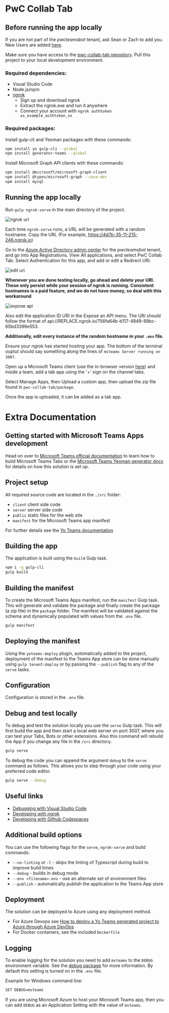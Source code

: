 # PwC Collab Tab

## Before running the app locally

If you are not part of the *pwcteamsbot* tenant, ask Sean or Zach to add you. New Users are added [here](https://admin.microsoft.com/Adminportal/Home#/users). 

Make sure you have access to the [pwc-collab-tab repository](https://git.cse.msu.edu/nguye610/pwc-collab-tab). Pull this project to your local development environment.

### Required dependencies:

* Visual Studio Code
* Node.js/npm
* [ngrok](https://ngrok.com/)
  * Sign up and download ngrok
  * Extract the ngrok.exe and run it anywhere
  * Connect your account with `ngrok authtoken xx_example_authtoken_xx`

### Required packages:
Install gulp-cli and Yeoman packages with these commands:

```bash
npm install yo gulp-cli --global
npm install generator-teams --global
```

Install Microsoft Graph API clients with these commands:

```bash
npm install @microsoft/microsoft-graph-client
npm install @types/microsoft-graph --save-dev
npm install mysql
```

## Running the app locally

Run `gulp ngrok-serve` in the main directory of the project.

![ngrok url](public/ngrokurl.png)

Each time `ngrok-serve` runs, a URL will be generated with a random hostname. Copy the URL (For example, https://4d7b-35-11-215-246.ngrok.io)

Go to the [Azure Active Directory admin center](https://aad.portal.azure.com/) for the *pwcteamsbot* tenant, and go into App Registrations. View All applications, and select PwC Collab Tab. Select Authentication for this app, and add or edit a Redirect URI.

![edit uri](public/edituri.png)

**Whenever you are done testing locally, go ahead and delete your URI. These only persist while your session of ngrok is running. Consistent hostnames is a paid feature, and we do not have money, so deal with this workaround**

![expose api](public/apiexpose.png)

Also edit the application ID URI in the Expose an API menu. The URI should follow the format of api://REPLACE.ngrok.io/756fa64b-b117-4849-89bc-65bd3399e553.

**Additionally, edit every instance of the random hostname in your `.env` file.**

Ensure your ngrok has started hosting your app. The bottom of the terminal ouptut should say something along the lines of `msteams Server running on 3007`.

Open up a Microsoft Teams client (use the in-browser version [here](https://teams.microsoft.com/)) and inside a team, add a tab app using the '+' sign on the channel tabs.

Select Manage Apps, then Upload a custom app, then upload the zip file found in `pwc-collab-tab/package`.

Once the app is uploaded, it can be added as a tab app.

# Extra Documentation

## Getting started with Microsoft Teams Apps development

Head on over to [Microsoft Teams official documentation](https://developer.microsoft.com/en-us/microsoft-teams) to learn how to build Microsoft Teams Tabs or the [Microsoft Teams Yeoman generator docs](https://github.com/PnP/generator-teams/docs) for details on how this solution is set up.

## Project setup

All required source code are located in the `./src` folder:

* `client` client side code
* `server` server side code
* `public` static files for the web site
* `manifest` for the Microsoft Teams app manifest

For further details see the [Yo Teams documentation](https://github.com/PnP/generator-teams/docs)

## Building the app

The application is built using the `build` Gulp task.

``` bash
npm i -g gulp-cli
gulp build
```

## Building the manifest

To create the Microsoft Teams Apps manifest, run the `manifest` Gulp task. This will generate and validate the package and finally create the package (a zip file) in the `package` folder. The manifest will be validated against the schema and dynamically populated with values from the `.env` file.

``` bash
gulp manifest
```

## Deploying the manifest

Using the `yoteams-deploy` plugin, automatically added to the project, deployment of the manifest to the Teams App store can be done manually using `gulp tenant:deploy` or by passing the `--publish` flag to any of the `serve` tasks.


## Configuration

Configuration is stored in the `.env` file.

## Debug and test locally

To debug and test the solution locally you use the `serve` Gulp task. This will first build the app and then start a local web server on port 3007, where you can test your Tabs, Bots or other extensions. Also this command will rebuild the App if you change any file in the `/src` directory.

``` bash
gulp serve
```

To debug the code you can append the argument `debug` to the `serve` command as follows. This allows you to step through your code using your preferred code editor.

``` bash
gulp serve --debug
```

## Useful links
 * [Debugging with Visual Studio Code](https://github.com/pnp/generator-teams/blob/master/docs/docs/vscode.md)
 * [Developing with ngrok](https://github.com/pnp/generator-teams/blob/master/docs/docs/ngrok.md)
 * [Developing with Github Codespaces](https://github.com/pnp/generator-teams/blob/master/docs/docs/codespaces.md)


## Additional build options

You can use the following flags for the `serve`, `ngrok-serve` and build commands:

* `--no-linting` or `-l` - skips the linting of Typescript during build to improve build times
* `--debug` - builds in debug mode
* `--env <filename>.env` - use an alternate set of environment files
* `--publish` - automatically publish the application to the Teams App store

## Deployment

The solution can be deployed to Azure using any deployment method.

* For Azure Devops see [How to deploy a Yo Teams generated project to Azure through Azure DevOps](https://www.wictorwilen.se/blog/deploying-yo-teams-and-node-apps/)
* For Docker containers, see the included `Dockerfile`

## Logging

To enable logging for the solution you need to add `msteams` to the `DEBUG` environment variable. See the [debug package](https://www.npmjs.com/package/debug) for more information. By default this setting is turned on in the `.env` file.

Example for Windows command line:

``` bash
SET DEBUG=msteams
```

If you are using Microsoft Azure to host your Microsoft Teams app, then you can add `DEBUG` as an Application Setting with the value of `msteams`.
